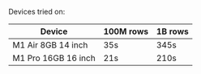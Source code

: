 Devices tried on:

| Device              | 100M rows | 1B rows |
|---------------------|-----------|---------|
| M1 Air 8GB 14 inch  | 35s       | 345s    |
| M1 Pro 16GB 16 inch | 21s       | 210s    |
